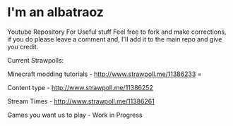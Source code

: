 # I'm an albatraoz
Youtube Repository For Useful stuff
Feel free to fork and make corrections, if you do please leave a comment and, I'll add it to the main repo and give you credit.

Current Strawpolls: 

Minecraft modding tutorials - http://www.strawpoll.me/11386233 =

Content type - http://www.strawpoll.me/11386252 

Stream Times - http://www.strawpoll.me/11386261 

Games you want us to play - Work in Progress 
